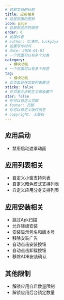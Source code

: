 ```yaml
---
# 这是文章的标题
title: 应用相关
# 这是页面的图标
icon: page
# 这是侧边栏的顺序
order: 6
# 设置作者
# author: 忆清鸣、luckyzyx
# 设置写作时间
# date: 2020-01-01
# 一个页面可以有多个分类
category:
  - 模块功能
# 一个页面可以有多个标签
tag:
  - 模块功能
# 此页面会在文章列表置顶
sticky: false
# 此页面会出现在文章收藏中
star: false
# 你可以自定义页脚
# footer: 页脚
# 你可以自定义版权信息
# copyright: 无版权
---
```


## 应用启动

- 禁用启动遮罩动画

## 应用列表相关

- 自定义小窗支持列表
- 自定义暗色模式支持列表
- 自定义应用分身支持列表

## 应用安装相关

- 跳过Apk扫描
- 允许降级安装
- 安装显示包名和版本号
- 移除安装广告
- 自动点击安装按钮
- 自动点击卸载按钮
- 移除ADB安装确认

## 其他限制

- 解锁应用自启数量限制
- 解锁应用后台锁定数量
